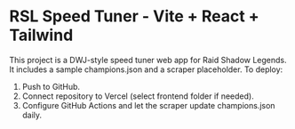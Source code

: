 # RSL Speed Tuner - Vite + React + Tailwind

This project is a DWJ-style speed tuner web app for Raid Shadow Legends.
It includes a sample champions.json and a scraper placeholder. To deploy:
1. Push to GitHub.
2. Connect repository to Vercel (select frontend folder if needed).
3. Configure GitHub Actions and let the scraper update champions.json daily.
